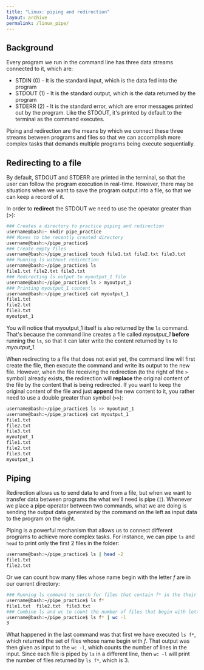 ```yaml
---
title: "Linux: piping and redirection"
layout: archive
permalink: /linux_pipe/
---  
```


## Background  
Every program we run in the command line has three data streams connected to it, which are:  
* STDIN (0) - It is the standard input, which is the data fed into the program  
* STDOUT (1) - It is the standard output, which is the data returned by the program  
* STDERR (2) - It is the standard error, which are error messages printed out by the program. Like the STDOUT, it's printed by default to the terminal as the command executes.  

Piping and redirection are the means by which we connect these three streams between programs and files so that we can accomplish more complex tasks that demands multiple programs being execute sequentially.  

## Redirecting to a file  
By default, STDOUT and STDERR are printed in the terminal, so that the user can follow the program execution in real-time. However, there may be situations when we want to save the program output into a file, so that we can keep a record of it.  

In order to **redirect** the STDOUT we need to use the operator greater than (>):  
```bash  
### Creates a directory to practice piping and redirection
username@bash:~ mkdir pipe_practice  
### Moves to the recently created directory
username@bash:~/pipe_practice$
### Create empty files  
username@bash:~/pipe_practice$ touch file1.txt file2.txt file3.txt
### Running ls without redirection  
username@bash:~/pipe_practice$ ls  
file1.txt file2.txt file3.txt  
### Redirecting ls output to myoutput_1 file  
username@bash:~/pipe_practice$ ls > myoutput_1  
### Printing myoutput_1 content  
username@bash:~/pipe_practice$ cat myoutput_1  
file1.txt
file2.txt
file3.txt
myoutput_1
```
You will notice that myoutput_1 itself is also returned by the `ls` command. That's because the command line creates a file called *myoutput_1* **before** running the `ls`, so that it can later write the content returned by `ls` to *myoutput_1*. 

When redirecting to a file that does not exist yet, the command line will first create the file, then execute the command and write its output to the new file. However, when the file receiving the redirection (to the right of the `>` symbol) already exists, the redirection will **replace** the original content of the file by the content that is being redirected. If you want to keep the original content of the file and just **append** the new content to it, you rather need to use a double greater than symbol (`>>`):  
```bash  
username@bash:~/pipe_practice$ ls >> myoutput_1  
username@bash:~/pipe_practice$ cat myoutput_1
file1.txt
file2.txt
file3.txt
myoutput_1
file1.txt
file2.txt
file3.txt
myoutput_1
```

## Piping  
Redirection allows us to send data to and from a file, but when we want to transfer data between programs the what we'll need is pipe (`|`). Whenever we place a pipe operator between two commands, what we are doing is sending the output data generated by the command on the left as input data to the program on the right.  

Piping is a powerful mechanism that allows us to connect different programs to achieve more complex tasks. For instance, we can pipe `ls` and `head` to print only the first 2 files in the folder:  
```bash  
username@bash:~/pipe_practice$ ls | head -2 
file1.txt
file2.txt
```

Or we can count how many files whose name begin with the letter *f* are in our current directory:  
```bash  
### Running ls command to serch for files that contain f* in the their name
username@bash:~/pipe_practice$ ls f* 
file1.txt  file2.txt  file3.txt
### Combine ls and wc to count the number of files that begin with letter f
username@bash:~/pipe_practice$ ls f* | wc -l 
3
```  
What happened in the last command was that first we have executed `ls f*`, which returned the set of files whose name begin with *f*. That output was then given as input to the `wc -l`, which counts the number of lines in the input. Since each file is piped by `ls` in a different line, then `wc -l` will print the number of files returned by `ls f*`, which is 3.   
